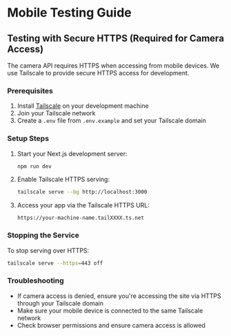 # Mobile Testing Guide

## Testing with Secure HTTPS (Required for Camera Access)

The camera API requires HTTPS when accessing from mobile devices. We use Tailscale to provide secure HTTPS access for development.

### Prerequisites

1. Install [Tailscale](https://tailscale.com/) on your development machine
2. Join your Tailscale network
3. Create a `.env` file from `.env.example` and set your Tailscale domain

### Setup Steps

1. Start your Next.js development server:

   ```bash
   npm run dev
   ```

2. Enable Tailscale HTTPS serving:

   ```bash
   tailscale serve --bg http://localhost:3000
   ```

3. Access your app via the Tailscale HTTPS URL:
   ```
   https://your-machine-name.tailXXXX.ts.net
   ```

### Stopping the Service

To stop serving over HTTPS:

```bash
tailscale serve --https=443 off
```

### Troubleshooting

- If camera access is denied, ensure you're accessing the site via HTTPS through your Tailscale domain
- Make sure your mobile device is connected to the same Tailscale network
- Check browser permissions and ensure camera access is allowed

